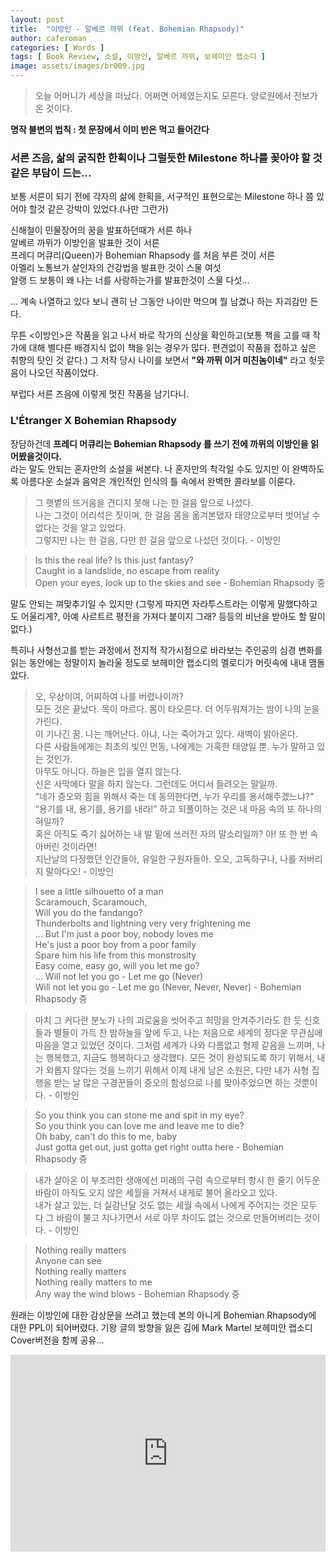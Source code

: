 ```yaml
---
layout: post
title:  "이방인 - 알베르 까뮈 (feat. Bohemian Rhapsody)"
author: caferoman
categories: [ Words ]
tags: [ Book Review, 소설, 이방인, 알베르 까뮈, 보헤미안 랩소디 ]
image: assets/images/br009.jpg
---
```

> 오늘 어머니가 세상을 떠났다. 어쩌면 어제였는지도 모른다.
양로원에서 전보가 온 것이다.

**명작 불변의 법칙 : 첫 문장에서 이미 반은 먹고 들어간다**


### 서른 즈음, 삶의 굵직한 한획이나 그럴듯한 Milestone 하나를 꽂아야 할 것같은 부담이 드는...

보통 서른이 되기 전에 각자의 삶에 한획을, 서구적인 표현으로는 Milestone 하나 쯤 있어야 할것 같은 강박이 있었다.(나만 그런가)

신해철이 민물장어의 꿈을 발표하던때가 서른 하나   
알베르 까뮈가 이방인을 발표한 것이 서른   
프레디 머큐리(Queen)가 Bohemian Rhapsody 를 처음 부른 것이 서른   
아멜리 노통브가 살인자의 건강법을 발표한 것이 스물 여섯   
알랭 드 보통이 왜 나는 너를 사랑하는가를 발표한것이 스물 다섯...   

... 계속 나열하고 있다 보니 괜히 난 그동안 나이만 먹으며 뭘 남겼나 하는 자괴감만 든다.

무튼 <이방인>은 작품을 읽고 나서 바로 작가의 신상을 확인하고(보통 책을 고를 때 작가에 대해 별다른 배경지식 없이 책을 읽는 경우가 많다. 편견없이 작품을 접하고 싶은 취향의 탓인 것 같다.) 그 저작 당시 나이를 보면서
**"와 까뮈 이거 미친놈이네"**
라고 헛웃음이 나오던 작품이었다.

부럽다 서른 즈음에 이렇게 멋진 작품을 남기다니.


### **L'Étranger X Bohemian Rhapsody**

장담하건데 **프레디 머큐리는 Bohemian Rhapsody 를 쓰기 전에 까뮈의 이방인을 읽어봤을것이다.**   
라는 말도 안되는 혼자만의 소설을 써본다.
나 혼자만의 착각일 수도 있지만 이 완벽하도록 아름다운 소설과 음악은 개인적인 인식의 틀 속에서 완벽한 콜라보를 이룬다.

> 그 햇볕의 뜨거움을 견디지 못해 나는 한 걸음 앞으로 나섰다.   
나는 그것이 어리석은 짓이며, 한 걸음 몸을 옮겨본댔자 태양으로부터 벗어날 수 없다는 것을 알고 있었다.   
그렇지만 나는 한 걸음, 다만 한 걸음 앞으로 나섰던 것이다. - 이방인

> Is this the real life? Is this just fantasy?   
Caught in a landslide, no escape from reality   
Open your eyes, look up to the skies and see - Bohemian Rhapsody 중

말도 안되는 껴맞추기일 수 있지만
(그렇게 따지면 자라투스트라는 이렇게 말했다하고도 어울리게?, 아예 사르트르 평전을 가져다 붙이지 그래? 등등의 비난을 받아도 할 말이 없다.)

특히나 사형선고를 받는 과정에서 전지적 작가시점으로 바라보는 주인공의 심경 변화를 읽는 동안에는 정말이지 놀라울 정도로 보헤미안 랩소디의 멜로디가 머릿속에 내내 맴돌았다.

> 오, 우상이여, 어찌하여 나를 버렸나이까?   
모든 것은 끝났다. 목이 마르다. 몸이 타오른다. 더 어두워져가는 밤이 나의 눈을 가린다.   
이 기나긴 꿈. 나는 깨어난다. 아냐, 나는 죽어가고 있다. 새벽이 밝아온다.   
다른 사람들에게는 최초의 빛인 먼동, 나에게는 가혹한 태양일 뿐. 누가 말하고 있는 것인가.   
아무도 아니다. 하늘은 입을 열지 않는다.    
신은 사막에다 말을 하지 않는다. 그런데도 어디서 들려오는 말일까.   
“네가 증오와 힘을 위해서 죽는 데 동의한다면, 누가 우리를 용서해주겠느냐?”    
“용기를 내, 용기를, 용기를 내라!” 하고 되풀이하는 것은 내 마음 속의 또 하나의 혀일까?   
혹은 아직도 죽기 싫어하는 내 발 밑에 쓰러진 자의 말소리일까? 아! 또 한 번 속아버린 것이라면!   
지난날의 다정했던 인간들아, 유일한 구원자들아. 오오, 고독하구나, 나를 저버리지 말아다오! - 이방인

> I see a little silhouetto of a man   
Scaramouch, Scaramouch,   
Will you do the fandango?   
Thunderbolts and lightning very very frightening me   
...
But I'm just a poor boy, nobody loves me   
He's just a poor boy from a poor family   
Spare him his life from this monstrosity   
Easy come, easy go, will you let me go?   
...
Will not let you go - Let me go (Never)   
Will not let you go - Let me go (Never, Never, Never) - Bohemian Rhapsody 중

> 마치 그 커다란 분노가 나의 괴로움을 씻어주고 희망을 안겨주기라도 한 듯 신호들과 별들이 가득 찬 밤하늘을 앞에 두고, 나는 처음으로 세계의 정다운 무관심에 마음을 열고 있었던 것이다. 그처럼 세계가 나와 다름없고 형제 같음을 느끼며, 나는 행복했고, 지금도 행복하다고 생각했다. 모든 것이 완성되도록 하기 위해서, 내가 외롭지 않다는 것을 느끼기 위해서 이제 내게 남은 소원은, 다만 내가 사형 집행을 받는 날 많은 구경꾼들이 증오의 함성으로 나를 맞아주었으면 하는 것뿐이다. - 이방인

> So you think you can stone me and spit in my eye?   
So you think you can love me and leave me to die?   
Oh baby, can't do this to me, baby   
Just gotta get out, just gotta get right outta here - Bohemian Rhapsody 중

> 내가 살아온 이 부조리한 생애에선 미래의 구렁 속으로부터 항시 한 줄기 어두운 바람이 아직도 오지 않은 세월을 거쳐서 내게로 불어 올라오고 있다.   
내가 살고 있는, 더 실감난달 것도 없는 세월 속에서 나에게 주어지는 것은 모두 다 그 바람이 불고 지나가면서 서로 아무 차이도 없는 것으로 만들어버리는 것이다. - 이방인

> Nothing really matters   
Anyone can see   
Nothing really matters   
Nothing really matters to me   
Any way the wind blows - Bohemian Rhapsody 중

원래는 이방인에 대한 감상문을 쓰려고 했는데 본의 아니게 Bohemian Rhapsody에 대한 PPL이 되어버렸다.
기왕 글의 방향을 잃은 김에 Mark Martel 보헤미안 랩소디 Cover버전을 함께 공유...

<iframe width="100%" height="315" src="https://www.youtube.com/watch?v=QkCxE2Lh458" frameborder="0" allow="accelerometer; autoplay; encrypted-media; gyroscope; picture-in-picture" allowfullscreen></iframe>
